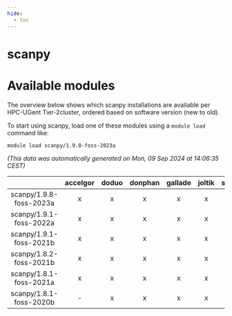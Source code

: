 ```yaml
---
hide:
  - toc
---
```


scanpy
======

# Available modules


The overview below shows which scanpy installations are available per HPC-UGent Tier-2cluster, ordered based on software version (new to old).

To start using scanpy, load one of these modules using a `module load` command like:

```shell
module load scanpy/1.9.8-foss-2023a
```

*(This data was automatically generated on Mon, 09 Sep 2024 at 14:06:35 CEST)*  

| |accelgor|doduo|donphan|gallade|joltik|shinx|skitty|
| :---: | :---: | :---: | :---: | :---: | :---: | :---: | :---: |
|scanpy/1.9.8-foss-2023a|x|x|x|x|x|x|x|
|scanpy/1.9.1-foss-2022a|x|x|x|x|x|-|x|
|scanpy/1.9.1-foss-2021b|x|x|x|x|x|-|x|
|scanpy/1.8.2-foss-2021b|x|x|x|x|x|-|x|
|scanpy/1.8.1-foss-2021a|x|x|x|x|x|-|x|
|scanpy/1.8.1-foss-2020b|-|x|x|x|x|-|x|
